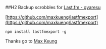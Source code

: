 ##H2 Backup scrobbles for [Last.fm - gyaresu](http://www.last.fm/user/gyaresu)

[https://github.com/maxkueng/lastfmexport](https://github.com/maxkueng/lastfmexport)

`npm install lastfmexport -g`

Thanks go to [Max Keung](https://github.com/maxkueng)
